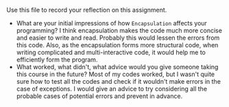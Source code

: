 Use this file to record your reflection on this assignment.

- What are your initial impressions of how `Encapsulation` affects your programming?
  I think encapsulation makes the code much more concise and easier to write and read. Probably this would lessen the errors from this code. Also, as the encapsulation forms more structural code, when writing complicated and multi-interactive code, it would help me to efficiently form the program.
- What worked, what didn't, what advice would you give someone taking this course in the future?
  Most of my codes worked, but I wasn't quite sure how to test all the codes and check if it wouldn't make errors in the case of exceptions. I would give an advice to try considering all the probable cases of potential errors and prevent in advance.
